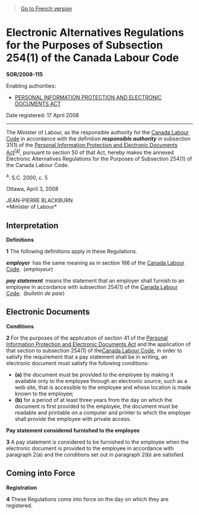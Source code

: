 > [Go to French version](/fr/Règlements/Décrets,%20ordonnances%20et%20règlements%20statutaires/2008/115.md)

# Electronic Alternatives Regulations for the Purposes of Subsection 254(1) of the Canada Labour Code

**SOR/2008-115**

Enabling authorities: 
- [PERSONAL INFORMATION PROTECTION AND ELECTRONIC DOCUMENTS ACT](/en/Acts/Statutes%20of%20Canada/2000/c.%205.md)

Date registered: 17 April 2008

----------

The Minister of Labour, as the responsible authority for the [Canada Labour Code](/en/Acts/Revised%20Statutes%20of%20Canada/L/L-2.md) in accordance with the definition ***responsible authority*** in subsection 31(1) of the [Personal Information Protection and Electronic Documents Act](/en/Acts/Statutes%20of%20Canada/2000/c.%205.md)<sup><a href='#footnote-a'>[a]</a></sup>, pursuant to section 50 of that Act, hereby makes the annexed Electronic Alternatives Regulations for the Purposes of Subsection 254(1) of the Canada Labour Code.

<a name='footnote-a'><sup>a</sup></a>: S.C. 2000, c. 5<br />

Ottawa, April 3, 2008


<p>JEAN-PIERRE BLACKBURN<br />*Minister of Labour*<br /></p>




## Interpretation



**Definitions**

**1** The following definitions apply in these Regulations.

***employer*** has the same meaning as in section 166 of the [Canada Labour Code](/en/Acts/Revised%20Statutes%20of%20Canada/L/L-2.md). (*employeur*)

***pay statement*** means the statement that an employer shall furnish to an employee in accordance with subsection 254(1) of the [Canada Labour Code](/en/Acts/Revised%20Statutes%20of%20Canada/L/L-2.md). (*bulletin de paie*)




## Electronic Documents



**Conditions**

**2** For the purposes of the application of section 41 of the [Personal Information Protection and Electronic Documents Act](/en/Acts/Statutes%20of%20Canada/2000/c.%205.md) and the application of that section to subsection 254(1) of the[Canada Labour Code](/en/Acts/Revised%20Statutes%20of%20Canada/L/L-2.md), in order to satisfy the requirement that a pay statement shall be in writing, an electronic document must satisfy the following conditions:
- **(a)** the document must be provided to the employee by making it available only to the employee through an electronic source, such as a web site, that is accessible to the employee and whose location is made known to the employee;
- **(b)** for a period of at least three years from the day on which the document is first provided to the employee, the document must be readable and printable on a computer and printer to which the employer shall provide the employee with private access.




**Pay statement considered furnished to the employee**

**3** A pay statement is considered to be furnished to the employee when the electronic document is provided to the employee in accordance with paragraph 2(a) and the conditions set out in paragraph 2(b) are satisfied.




## Coming into Force



**Registration**

**4** These Regulations come into force on the day on which they are registered.


